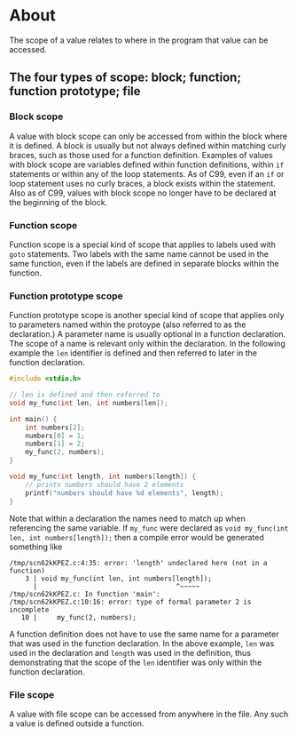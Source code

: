 # About

The scope of a value relates to where in the program that value can be accessed.

## The four types of scope: block; function; function prototype; file

### Block scope

A value with block scope can only be accessed from within the block where it is defined.
A block is usually but not always defined within matching curly braces, such as those used for a function definition.
Examples of values with block scope are variables defined within function definitions, within `if` statements or within any of the loop statements.
As of C99, even if an `if` or loop statement uses no curly braces, a block exists within the statement.
Also as of C99, values with block scope no longer have to be declared at the beginning of the block.

### Function scope

Function scope is a special kind of scope that applies to labels used with `goto` statements.
Two labels with the same name cannot be used in the same function, even if the labels are defined in separate blocks within the function.

### Function prototype scope

Function prototype scope is another special kind of scope that applies only to parameters named within the protoype (also referred to as the declaration.)
A parameter name is usually optional in a function declaration.
The scope of a name is relevant only within the declaration.
In the following example the `len` identifier is defined and then referred to later in the function declaration.

```c
#include <stdio.h>

// len is defined and then referred to
void my_func(int len, int numbers[len]);

int main() {
    int numbers[2];
    numbers[0] = 1;
    numbers[1] = 2;
    my_func(2, numbers);
}

void my_func(int length, int numbers[length]) {
    // prints numbers should have 2 elements
    printf("numbers should have %d elements", length);
}
```

Note that within a declaration the names need to match up when referencing the same variable.
If `my_func` were declared as `void my_func(int len, int numbers[length]);` then a compile error would be generated something like

```
/tmp/scn62kKPEZ.c:4:35: error: 'length' undeclared here (not in a function)
    3 | void my_func(int len, int numbers[length]);
      |                                   ^~~~~~
/tmp/scn62kKPEZ.c: In function 'main':
/tmp/scn62kKPEZ.c:10:16: error: type of formal parameter 2 is incomplete
   10 |     my_func(2, numbers);
```

A function definition does not have to use the same name for a parameter that was used in the function declaration.
In the above example, `len` was used in the declaration and `length` was used in the definition, thus demonstrating that the scope of the `len` identifier was only within the function declaration.

### File scope

A value with file scope can be accessed from anywhere in the file.
Any such a value is defined outside a function.

